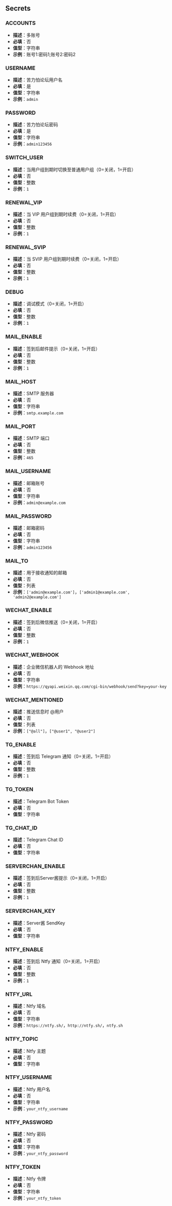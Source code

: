 ## Secrets

### ACCOUNTS
  - **描述**：多账号
  - **必填**：否
  - **值型**：字符串
  - **示例**：账号1:密码1;账号2:密码2

### USERNAME
- **描述**：苦力怕论坛用户名
- **必填**：是
- **值型**：字符串
- **示例**：`admin`

### PASSWORD
- **描述**：苦力怕论坛密码
- **必填**：是
- **值型**：字符串
- **示例**：`admin123456`

### SWITCH_USER
- **描述**：当用户组到期时切换至普通用户组（0=关闭，1=开启）
- **必填**：否
- **值型**：整数
- **示例**：`1`

### RENEWAL_VIP
- **描述**：当 VIP 用户组到期时续费（0=关闭，1=开启）
- **必填**：否
- **值型**：整数
- **示例**：`1`

### RENEWAL_SVIP
- **描述**：当 SVIP 用户组到期时续费（0=关闭，1=开启）
- **必填**：否
- **值型**：整数
- **示例**：`1`

### DEBUG
- **描述**：调试模式（0=关闭，1=开启）
- **必填**：否
- **值型**：整数
- **示例**：`1`

### MAIL_ENABLE
- **描述**：签到后邮件提示（0=关闭，1=开启）
- **必填**：否
- **值型**：整数
- **示例**：`1`

### MAIL_HOST
- **描述**：SMTP 服务器
- **必填**：否
- **值型**：字符串
- **示例**：`smtp.example.com`

### MAIL_PORT
- **描述**：SMTP 端口
- **必填**：否
- **值型**：整数
- **示例**：`465`

### MAIL_USERNAME
- **描述**：邮箱账号
- **必填**：否
- **值型**：字符串
- **示例**：`admin@example.com`

### MAIL_PASSWORD
- **描述**：邮箱密码
- **必填**：否
- **值型**：字符串
- **示例**：`admin123456`

### MAIL_TO
- **描述**：用于接收通知的邮箱
- **必填**：否
- **值型**：列表
- **示例**：`['admin@example.com']`，`['admin1@example.com', 'admin2@example.com']`

### WECHAT_ENABLE
- **描述**：签到后微信推送（0=关闭，1=开启）
- **必填**：否
- **值型**：整数
- **示例**：`1`

### WECHAT_WEBHOOK
- **描述**：企业微信机器人的 Webhook 地址
- **必填**：否
- **值型**：字符串
- **示例**：`https://qyapi.weixin.qq.com/cgi-bin/webhook/send?key=your-key`

### WECHAT_MENTIONED
- **描述**：推送信息时 @用户
- **必填**：否
- **值型**：列表
- **示例**：`["@all"]`，`["@user1", "@user2"]`

### TG_ENABLE
- **描述**：签到后 Telegram 通知（0=关闭，1=开启）
- **必填**：否
- **值型**：整数
- **示例**：`1`

### TG_TOKEN
- **描述**：Telegram Bot Token
- **必填**：否
- **值型**：字符串

### TG_CHAT_ID
- **描述**：Telegram Chat ID
- **必填**：否
- **值型**：字符串

### SERVERCHAN_ENABLE
- **描述**：签到后Server酱提示（0=关闭，1=开启）
- **必填**：否
- **值型**：整数
- **示例**：`1`

### SERVERCHAN_KEY
- **描述**：Server酱 SendKey
- **必填**：否
- **值型**：字符串

### NTFY_ENABLE
- **描述**：签到后 Ntfy 通知（0=关闭，1=开启）
- **必填**：否
- **值型**：整数
- **示例**：`1`

### NTFY_URL
- **描述**：Ntfy 域名
- **必填**：否
- **值型**：字符串
- **示例**：`https://ntfy.sh/`，`http://ntfy.sh/`，`ntfy.sh`

### NTFY_TOPIC
- **描述**：Ntfy 主题
- **必填**：否
- **值型**：字符串

### NTFY_USERNAME
- **描述**：Ntfy 用户名
- **必填**：否
- **值型**：字符串
- **示例**：`your_ntfy_username`

### NTFY_PASSWORD
- **描述**：Ntfy 密码
- **必填**：否
- **值型**：字符串
- **示例**：`your_ntfy_password`

### NTFY_TOKEN
- **描述**：Ntfy 令牌
- **必填**：否
- **值型**：字符串
- **示例**：`your_ntfy_token`
